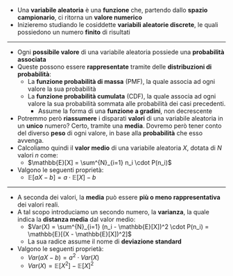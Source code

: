 * Una __variabile aleatoria__ è una __funzione__ che, partendo dallo __spazio campionario__, ci ritorna un __valore numerico__
* Inizieremo studiando le cosiddette __variabili aleatorie discrete__, le quali possiedono un numero __finito__ di risultati
---
* Ogni __possibile valore__ di una variabile aleatoria possiede una __probabilità associata__
* Queste possono essere __rappresentate__ tramite delle __distribuzioni di probabilità__:
	* La __funzione probabilità di massa__ (PMF), la quale associa ad ogni valore la sua probabilità
	* La __funzione probabilità cumulata__ (CDF), la quale associa ad ogni valore la sua probabilità sommata alle probabilità dei casi precedenti. 
		* Assume la forma di una __funzione a gradini__, non decrescente
* Potremmo però __riassumere__ i disparati __valori__ di una variabile aleatoria in un __unico__ numero? Certo, tramite una __media__. Dovremo però tener conto del diverso __peso__ di ogni valore, in base alla __probabilità__ che esso avvenga. 
* Calcoliamo quindi il __valor medio__ di una variabile aleatoria $X$, dotata di $N$ valori $n$ come:
	* $\mathbb{E}[X] = \sum^{N}_{i=1}  n_i \cdot P(n_i)$ 
* Valgono le seguenti proprietà:
	* $\mathbb{E}[aX-b] = a \cdot \mathbb{E}[X] -b$ 
---
* A seconda dei valori, la __media__ può essere __più o meno rappresentativa__ dei valori reali.
* A tal scopo introduciamo un secondo numero, la __varianza__, la quale indica la __distanza media__ dal valor medio:
	* $Var(X) = \sum^{N}_{i=1} (n_i - \mathbb{E}[X])^2 \cdot P(n_i) = \mathbb{E}[(X - \mathbb{E}[X])^2]$ 
	* La sua radice assume il nome di __deviazione standard__
* Valgono le seguenti proprietà:
	*  $Var(aX -b) = a^2 \cdot Var(X)$ 
	*  $Var(X) = \mathbb{E}[X^2] - \mathbb{E}[X]^2$ 
